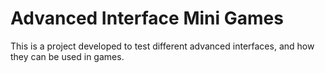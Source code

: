 # Advanced Interface Mini Games

This is a project developed to test different advanced interfaces, and how they can be used in games.
